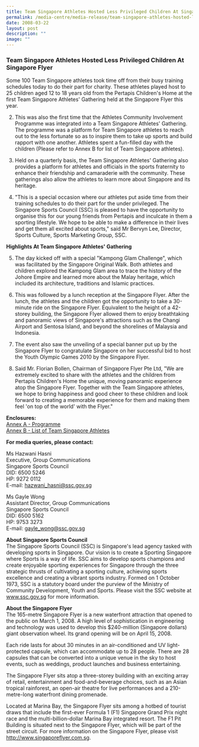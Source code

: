```yaml
---
title: Team Singapore Athletes Hosted Less Privileged Children At Singapore Flyer
permalink: /media-centre/media-release/team-singapore-athletes-hosted-less-privileged-children-at-singapore/
date: 2008-03-22
layout: post
description: ""
image: ""
---
```

### **Team Singapore Athletes Hosted Less Privileged Children At Singapore Flyer**

Some 100 Team Singapore athletes took time off from their busy training schedules today to do their part for charity. These athletes played host to 25 children aged 12 to 18 years old from the Pertapis Children's Home at the first Team Singapore Athletes' Gathering held at the Singapore Flyer this year.

2. This was also the first time that the Athletes Community Involvement Programme was integrated into a Team Singapore Athletes' Gathering. The programme was a platform for Team Singapore athletes to reach out to the less fortunate so as to inspire them to take up sports and build rapport with one another. Athletes spent a fun-filled day with the children (Please refer to Annex B for list of Team Singapore athletes).

3. Held on a quarterly basis, the Team Singapore Athletes' Gathering also provides a platform for athletes and officials in the sports fraternity to enhance their friendship and camaraderie with the community. These gatherings also allow the athletes to learn more about Singapore and its heritage.

4. "This is a special occasion where our athletes put aside time from their training schedules to do their part for the under privileged. The Singapore Sports Council (SSC) is pleased to have the opportunity to organise this for our young friends from Pertapis and inculcate in them a sporting lifestyle. We hope to be able to make a difference in their lives and get them all excited about sports," said Mr Bervyn Lee, Director, Sports Culture, Sports Marketing Group, SSC.

**Highlights At Team Singapore Athletes' Gathering**

5. The day kicked off with a special "Kampong Glam Challenge", which was facilitated by the Singapore Original Walk. Both athletes and children explored the Kampong Glam area to trace the history of the Johore Empire and learned more about the Malay heritage, which included its architecture, traditions and Islamic practices.

6. This was followed by a lunch reception at the Singapore Flyer. After the lunch, the athletes and the children got the opportunity to take a 30-minute ride on the Singapore Flyer. Equivalent to the height of a 42-storey building, the Singapore Flyer allowed them to enjoy breathtaking and panoramic views of Singapore's attractions such as the Changi Airport and Sentosa Island, and beyond the shorelines of Malaysia and Indonesia.

7. The event also saw the unveiling of a special banner put up by the Singapore Flyer to congratulate Singapore on her successful bid to host the Youth Olympic Games 2010 by the Singapore Flyer.

8. Said Mr. Florian Bollen, Chairman of Singapore Flyer Pte Ltd, "We are extremely excited to share with the athletes and the children from Pertapis Children's Home the unique, moving panoramic experience atop the Singapore Flyer. Together with the Team Singapore athletes, we hope to bring happiness and good cheer to these children and look forward to creating a memorable experience for them and making them feel 'on top of the world' with the Flyer."

**Enclosures:**
<br>
[Annex A - Programme]()
<br>
[Annex B - List of Team Singapore Athletes](/files/Media%20Centre/Media%20Release/2008/March/22/AthletesGatheringAnnexB.pdf)

**For media queries, please contact:**

Ms Hazwani Hasni
<br>
Executive, Group Communications
<br>
Singapore Sports Council
<br>
DID: 6500 5246
<br>
HP: 9272 0112
<br>
E-mail: [hazwani_hasni@ssc.gov.sg](mailto:hazwani_hasni@ssc.gov.sg)

Ms Gayle Wong
<br>
Assistant Director, Group Communications
<br>
Singapore Sports Council
<br>
DID: 6500 5162
<br>
HP: 9753 3273
<br>
E-mail: [gayle_wong@ssc.gov.sg](mailto:gayle_wong@ssc.gov.sg)

**About Singapore Sports Council**
<br>
The Singapore Sports Council (SSC) is Singapore's lead agency tasked with developing sports in Singapore. Our vision is to create a Sporting Singapore where Sports is a way of life. SSC aims to develop sports champions and create enjoyable sporting experiences for Singapore through the three strategic thrusts of cultivating a sporting culture, achieving sports excellence and creating a vibrant sports industry. Formed on 1 October 1973, SSC is a statutory board under the purview of the Ministry of Community Development, Youth and Sports. Please visit the SSC website at www.ssc.gov.sg for more information.


**About the Singapore Flyer**
<br>
The 165-metre Singapore Flyer is a new waterfront attraction that opened to the public on March 1, 2008. A high level of sophistication in engineering and technology was used to develop this $240-million (Singapore dollars) giant observation wheel. Its grand opening will be on April 15, 2008.

Each ride lasts for about 30 minutes in an air-conditioned and UV light-protected capsule, which can accommodate up to 28 people. There are 28 capsules that can be converted into a unique venue in the sky to host events, such as weddings, product launches and business entertaining.

The Singapore Flyer sits atop a three-storey building with an exciting array of retail, entertainment and food-and-beverage choices, such as an Asian tropical rainforest, an open-air theatre for live performances and a 210-metre-long waterfront dining promenade.

Located at Marina Bay, the Singapore Flyer sits among a hotbed of tourist draws that include the first-ever Formula 1 (F1) Singapore Grand Prix night race and the multi-billion-dollar Marina Bay integrated resort. The F1 Pit Building is situated next to the Singapore Flyer, which will be part of the street circuit. For more information on the Singapore Flyer, please visit http://www.singaporeflyer.com.sg.